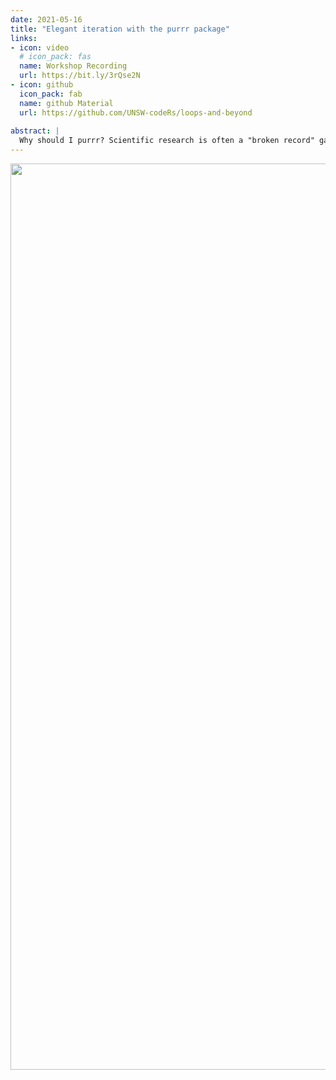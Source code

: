 ```yaml
---
date: 2021-05-16
title: "Elegant iteration with the purrr package"
links:
- icon: video
  # icon_pack: fas
  name: Workshop Recording 
  url: https://bit.ly/3rQse2N
- icon: github
  icon_pack: fab
  name: github Material
  url: https://github.com/UNSW-codeRs/loops-and-beyond 
  
abstract: |
  Why should I purrr? Scientific research is often a "broken record" game: we must repeat the same calculations over and over again. In this inaugural UNSW codeRs workshop, Aniko will teach you have to repeat yourself efficiently in R without using copy-paste.
---
```


<img src="purrr.png" width=1450 style = "margin-left: 0px; margin-right: 0px; float:right;" >


